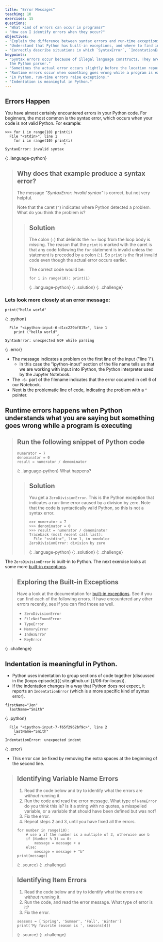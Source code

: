 ```yaml
---
title: "Error Messages"
teaching: 10
exercises: 15
questions:
- "What kind of errors can occur in programs?"
- "How can I identify errors when they occur?"
objectives:
- "Explain the difference between syntax errors and run-time exceptions."
- "Understand that Python has built-in exceptions, and where to find information on them."
- "Correctly describe situations in which `SyntaxError`, `IndentationError`, `NameError`, `IndexError`, and `FileNotFoundError` occur."
keypoints:
- "Syntax errors occur because of illegal language constructs. They are detected by
  the Python parser."
- "Sometimes the actual error occurs slightly before the location reported by the Python exception."
- "Runtime errors occur when something goes wrong while a program is executing."
- "In Python, run-time errors raise exceptions."
- "Indentation is meaningful in Python."
---
```


## Errors Happen

You have almost certainly encountered errors in your Python code. For beginners,
the most common is the syntax error, which occurs when your code is not valid
Python. For example:
~~~
>>> for i in range(10) print(i)
  File "<stdin>", line 1
    for i in range(10) print(i)
                           ^
SyntaxError: invalid syntax
~~~
{: .language-python}

> ## Why does that example produce a syntax error?
> The message *"SyntaxError: invalid syntax"* is correct, but not very helpful.
>
> Note that the caret (`^`) indicates where Python detected a problem. What do
> you think the problem is?
> > ## Solution
> > The colon (`:`) that delimits the `for` loop from the loop body is missing.
> > The reason that the `print` is marked with the caret is that any code
> > following the `for` statement is invalid unless the statement is
> > preceded by a colon (`:`). So `print` is the first invalid code even though
> > the actual error occurs earlier.
> >
> > The correct code would be:
> > ~~~
> > for i in range(10): print(i)
> > ~~~
> > {: .language-python}
> {: .solution}
{: .challenge}


###   Lets look more closely at an error message:

~~~
print("hello world"
~~~
{: .python}
~~~
  File "<ipython-input-6-d1cc229bf815>", line 1
    print ("hello world"
                        ^
SyntaxError: unexpected EOF while parsing
~~~
{: .error}

*   The message indicates a problem on the first line of the input ("line 1").
    *   In this case the "ipython-input" section of the file name tells us that
        we are working with input into IPython,
        the Python interpreter used by the Jupyter Notebook.
*   The `-6-` part of the filename indicates that
    the error occurred in cell 6 of our Notebook.
*   Next is the problematic line of code,
    indicating the problem with a `^` pointer.

## Runtime errors happens when Python understands what you are saying but something goes wrong while a program is executing

> ## Run the following snippet of Python code
>
> ~~~
> numerator = 7
> denominator = 0
> result = numerator / denominator
> ~~~
> {: .language-python}
> What happens?
> > ## Solution
> > You get a `ZeroDivisionError`. This is the Python exception that indicates
> > a run-time error caused by a division by zero. Note that the code is
> > syntactically valid Python, so this is not a syntax error.
> > ~~~
> > >>> numerator = 7
> > >>> denominator = 0
> > >>> result = numerator / denominator
> > Traceback (most recent call last):
> >   File "<stdin>", line 1, in <module>
> > ZeroDivisionError: division by zero
> > ~~~
> > {: .language-python}
> {: .solution}
{: .challenge}

The `ZeroDivisionError` is built-in to Python. The next exercise looks at some
more [built-in exceptions](https://docs.python.org/3/library/exceptions.html#bltin-exceptions).

> ## Exploring the Built-in Exceptions
> Have a look at the documentation for
> [built-in exceptions](https://docs.python.org/3/library/exceptions.html#bltin-exceptions).
> See if you can find each of the following errors. If have encountered any
> other errors recently, see if you can find those as well.
>
> - `ZeroDivisionError`
> - `FileNotFoundError`
> - `TypeError`
> - `MemoryError`
> - `IndexError`
> - `KeyError`
>
{: .challenge}

## Indentation is meaningful in Python.

*   Python uses indentation to group sections of code together
    (discussed in the [loops episode]({{ site.github.url }}/06-for-loops)).
*   If the indentation changes in a way that Python does not expect,
    it reports an `IndentationError`
    (which is a more specific kind of syntax error).

~~~
firstName="Jon"
  lastName="Smith"
~~~
{: .python}
~~~
  File "<ipython-input-7-f65f2962bf9c>", line 2
    lastName="Smith"
    ^
IndentationError: unexpected indent
~~~
{: .error}

*   This error can be fixed by removing the extra spaces
    at the beginning of the second line.

> ## Identifying Variable Name Errors
>
> 1. Read the code below and try to identify what the errors are
>    *without* running it.
> 2. Run the code and read the error message.
>    What type of `NameError` do you think this is?
>    Is it a string with no quotes, a misspelled variable, or a
>    variable that should have been defined but was not?
> 3. Fix the error.
> 4. Repeat steps 2 and 3, until you have fixed all the errors.
>
> ~~~
> for number in range(10):
>     # use a if the number is a multiple of 3, otherwise use b
>     if (Number % 3) == 0:
>         message = message + a
>     else:
>         message = message + "b"
> print(message)
> ~~~
> {: .source}
{: .challenge}

> ## Identifying Item Errors
>
> 1. Read the code below and try to identify what the errors are
>    *without* running it.
> 2. Run the code, and read the error message. What type of error is it?
> 3. Fix the error.
>
> ~~~
> seasons = ['Spring', 'Summer', 'Fall', 'Winter']
> print('My favorite season is ', seasons[4])
> ~~~
> {: .source}
{: .challenge}
